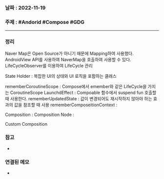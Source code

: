 ### 날짜 : 2022-11-19
### 주제 : #Andorid #Compose #GDG 
----
### 정리
Naver Map은 Open Source가 아니기 때문에 Mapping하여 사용했다. AndroidView API를 사용하여 NaverMap을 호출하여 사용할 수 있다. LifeCycleObserver를 이용하여 LifeCycle 관리

State Holder : 복잡한 UI의 상태와 UI 로직을 포함하는 클래스

rememberCoroutineScope : Compose에서 emember와 같은 LifeCycle을 가지는 CoroutineScope
LaunchdEffect : Compoable 함수에서 suspend fun 호출할 때 사용한다.
rememberUpdatedState : 값이 변경되어도 재시작하지 않아야 하는 효과의 값을 참조할 때 사용
rememberComposeitionContext : 

Composition : 
Composition Node : 

Custom Composition

### 참고
- 

### 연결된 메모
- 